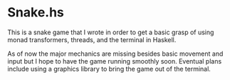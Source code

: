 # Snake.hs
This is a snake game that I wrote in order to get a basic grasp of using monad transformers, threads, and the terminal in Haskell.

As of now the major mechanics are missing besides basic movement and input but I hope to have the game running smoothly soon. Eventual plans include using a graphics library to bring the game out of the terminal.
